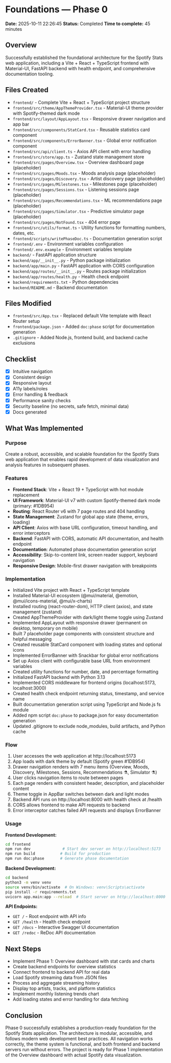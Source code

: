 # Foundations — Phase 0
**Date:** 2025-10-11 22:26:45
**Status:** Completed
**Time to complete:** 45 minutes

## Overview
Successfully established the foundational architecture for the Spotify Stats web application, including a Vite + React + TypeScript frontend with Material-UI, FastAPI backend with health endpoint, and comprehensive documentation tooling.

## Files Created
- `frontend/` - Complete Vite + React + TypeScript project structure
- `frontend/src/theme/AppThemeProvider.tsx` - Material-UI theme provider with Spotify-themed dark mode
- `frontend/src/layout/AppLayout.tsx` - Responsive drawer navigation and app bar
- `frontend/src/components/StatCard.tsx` - Reusable statistics card component
- `frontend/src/components/ErrorBanner.tsx` - Global error notification component
- `frontend/src/api/client.ts` - Axios API client with error handling
- `frontend/src/store/app.ts` - Zustand state management store
- `frontend/src/pages/Overview.tsx` - Overview dashboard page (placeholder)
- `frontend/src/pages/Moods.tsx` - Moods analysis page (placeholder)
- `frontend/src/pages/Discovery.tsx` - Artist discovery page (placeholder)
- `frontend/src/pages/Milestones.tsx` - Milestones page (placeholder)
- `frontend/src/pages/Sessions.tsx` - Listening sessions page (placeholder)
- `frontend/src/pages/Recommendations.tsx` - ML recommendations page (placeholder)
- `frontend/src/pages/Simulator.tsx` - Predictive simulator page (placeholder)
- `frontend/src/pages/NotFound.tsx` - 404 error page
- `frontend/src/utils/format.ts` - Utility functions for formatting numbers, dates, etc.
- `frontend/scripts/writePhaseDoc.ts` - Documentation generation script
- `frontend/.env` - Environment variables configuration
- `frontend/.env.example` - Environment variables template
- `backend/` - FastAPI application structure
- `backend/app/__init__.py` - Python package initialization
- `backend/app/main.py` - FastAPI application with CORS configuration
- `backend/app/routes/__init__.py` - Routes package initialization
- `backend/app/routes/health.py` - Health check endpoint
- `backend/requirements.txt` - Python dependencies
- `backend/README.md` - Backend documentation

## Files Modified
- `frontend/src/App.tsx` - Replaced default Vite template with React Router setup
- `frontend/package.json` - Added `doc:phase` script for documentation generation
- `.gitignore` - Added Node.js, frontend build, and backend cache exclusions

## Checklist
- [x] Intuitive navigation
- [x] Consistent design
- [x] Responsive layout
- [x] A11y labels/roles
- [x] Error handling & feedback
- [x] Performance sanity checks
- [x] Security baseline (no secrets, safe fetch, minimal data)
- [x] Docs generated

## What Was Implemented

### Purpose
Create a robust, accessible, and scalable foundation for the Spotify Stats web application that enables rapid development of data visualization and analysis features in subsequent phases.

### Features
- **Frontend Stack**: Vite + React 19 + TypeScript with hot module replacement
- **UI Framework**: Material-UI v7 with custom Spotify-themed dark mode (primary: #1DB954)
- **Routing**: React Router v6 with 7 page routes and 404 handling
- **State Management**: Zustand for global app state (theme, errors, loading)
- **API Client**: Axios with base URL configuration, timeout handling, and error interceptors
- **Backend**: FastAPI with CORS, automatic API documentation, and health endpoint
- **Documentation**: Automated phase documentation generation script
- **Accessibility**: Skip-to-content link, screen reader support, keyboard navigation
- **Responsive Design**: Mobile-first drawer navigation with breakpoints

### Implementation
- Initialized Vite project with React + TypeScript template
- Installed Material-UI ecosystem (@mui/material, @emotion, @mui/icons-material, @mui/x-charts)
- Installed routing (react-router-dom), HTTP client (axios), and state management (zustand)
- Created AppThemeProvider with dark/light theme toggle using Zustand
- Implemented AppLayout with responsive drawer (permanent on desktop, temporary on mobile)
- Built 7 placeholder page components with consistent structure and helpful messaging
- Created reusable StatCard component with loading states and optional icons
- Implemented ErrorBanner with Snackbar for global error notifications
- Set up Axios client with configurable base URL from environment variables
- Created utility functions for number, date, and percentage formatting
- Initialized FastAPI backend with Python 3.13
- Implemented CORS middleware for frontend origins (localhost:5173, localhost:3000)
- Created health check endpoint returning status, timestamp, and service name
- Built documentation generation script using TypeScript and Node.js fs module
- Added npm script `doc:phase` to package.json for easy documentation generation
- Updated .gitignore to exclude node_modules, build artifacts, and Python cache

### Flow
1. User accesses the web application at http://localhost:5173
2. App loads with dark theme by default (Spotify green #1DB954)
3. Drawer navigation renders with 7 menu items (Overview, Moods, Discovery, Milestones, Sessions, Recommendations ⚗️, Simulator ⚗️)
4. User clicks navigation items to route between pages
5. Each page renders with consistent header, description, and placeholder content
6. Theme toggle in AppBar switches between dark and light modes
7. Backend API runs on http://localhost:8000 with health check at /health
8. CORS allows frontend to make API requests to backend
9. Error interceptor catches failed API requests and displays ErrorBanner

### Usage
**Frontend Development:**
```bash
cd frontend
npm run dev              # Start dev server on http://localhost:5173
npm run build           # Build for production
npm run doc:phase       # Generate phase documentation
```

**Backend Development:**
```bash
cd backend
python3 -m venv venv
source venv/bin/activate  # On Windows: venv\Scripts\activate
pip install -r requirements.txt
uvicorn app.main:app --reload  # Start server on http://localhost:8000
```

**API Endpoints:**
- `GET /` - Root endpoint with API info
- `GET /health` - Health check endpoint
- `GET /docs` - Interactive Swagger UI documentation
- `GET /redoc` - ReDoc API documentation

## Next Steps
- Implement Phase 1: Overview dashboard with stat cards and charts
- Create backend endpoints for overview statistics
- Connect frontend to backend API for real data
- Load Spotify streaming data from JSON files
- Process and aggregate streaming history
- Display top artists, tracks, and platform statistics
- Implement monthly listening trends chart
- Add loading states and error handling for data fetching

## Conclusion
Phase 0 successfully establishes a production-ready foundation for the Spotify Stats application. The architecture is modular, accessible, and follows modern web development best practices. All navigation works correctly, the theme system is functional, and both frontend and backend servers run without errors. The project is ready for Phase 1 implementation of the Overview dashboard with actual Spotify data visualization.
